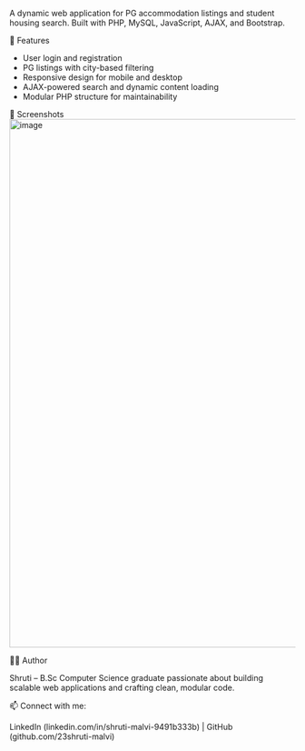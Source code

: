 A dynamic web application for PG accommodation listings and student housing search. Built with PHP, MySQL, JavaScript, AJAX, and Bootstrap.

🚀 Features
- User login and registration
- PG listings with city-based filtering
- Responsive design for mobile and desktop
- AJAX-powered search and dynamic content loading
- Modular PHP structure for maintainability

📸 Screenshots
<img width="1895" height="930" alt="image" src="https://github.com/user-attachments/assets/106909fd-04aa-4b92-908e-578afc665e43" />

🙋‍♀️ Author

Shruti – B.Sc Computer Science graduate passionate about building scalable web applications and crafting clean, modular code.

📫 Connect with me:

LinkedIn (linkedin.com/in/shruti-malvi-9491b333b) | GitHub (github.com/23shruti-malvi)




